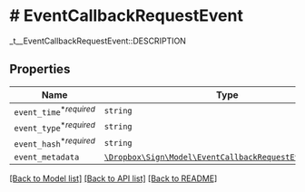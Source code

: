# # EventCallbackRequestEvent

_t__EventCallbackRequestEvent::DESCRIPTION

## Properties

Name | Type | Description | Notes
------------ | ------------- | ------------- | -------------
| `event_time`<sup>*_required_</sup> | ```string``` |  _t__EventCallbackRequestEvent::EVENT_TIME  |  |
| `event_type`<sup>*_required_</sup> | ```string``` |  _t__EventCallbackRequestEvent::EVENT_TYPE  |  |
| `event_hash`<sup>*_required_</sup> | ```string``` |  _t__EventCallbackRequestEvent::EVENT_HASH  |  |
| `event_metadata` | [```\Dropbox\Sign\Model\EventCallbackRequestEventMetadata```](EventCallbackRequestEventMetadata.md) |    |  |

[[Back to Model list]](../../README.md#models) [[Back to API list]](../../README.md#endpoints) [[Back to README]](../../README.md)
